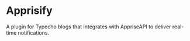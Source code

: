 # Apprisify
A plugin for Typecho blogs that integrates with AppriseAPI to deliver real-time notifications.
